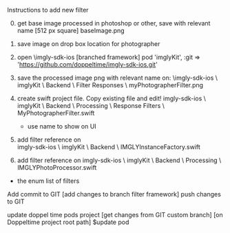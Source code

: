 

Instructions to add new filter

0. get base image processed in photoshop or other, save with relevant name [512 px square]
baseImage.png

1. save image on drop box location for photographer

2. open \imgly-sdk-ios [branched framework]
pod 'imglyKit', :git => 'https://github.com/doppeltime/imgly-sdk-ios.git'

3.  save the processed image png with relevant name on:
\imgly-sdk-ios \ imglyKit \ Backend \ Filter Responses \ myPhotographerFilter.png

4. create swift project file. Copy existing file and edit!
imgly-sdk-ios \ imglyKit \ Backend \ Processing \ Response Filters \ MyPhotographerFilter.swift
	- use name to show on UI

5. add filter reference on  
imgly-sdk-ios \ imglyKit \ Backend \ IMGLYInstanceFactory.swift

6. add filter reference on
imgly-sdk-ios \ imglyKit \ Backend \ Processing \ IMGLYPhotoProcessor.swift
* the enum list of filters

Add commit to GIT [add changes to branch filter framework]
push changes to GIT

update doppel time pods project [get changes from GIT custom branch]
[on Doppeltime project root path] $update pod